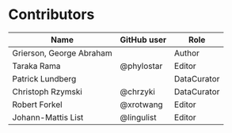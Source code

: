 # Contributors

Name               | GitHub user | Role
---                | ---         | ---
Grierson, George Abraham | | Author
Taraka Rama | @phylostar | Editor
Patrick Lundberg | | DataCurator
Christoph Rzymski | @chrzyki | DataCurator
Robert Forkel | @xrotwang | Editor
Johann-Mattis List | @lingulist | Editor

